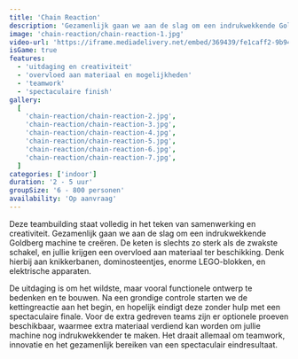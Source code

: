 ```yaml
---
title: 'Chain Reaction'
description: 'Gezamenlijk gaan we aan de slag om een indrukwekkende Goldberg machine te creëren'
image: 'chain-reaction/chain-reaction-1.jpg'
video-url: 'https://iframe.mediadelivery.net/embed/369439/fe1caff2-9b94-450f-839b-22ab3de3ae95'
isGame: true
features:
  - 'uitdaging en creativiteit'
  - 'overvloed aan materiaal en mogelijkheden'
  - 'teamwork'
  - 'spectaculaire finish'
gallery:
  [
    'chain-reaction/chain-reaction-2.jpg',
    'chain-reaction/chain-reaction-3.jpg',
    'chain-reaction/chain-reaction-4.jpg',
    'chain-reaction/chain-reaction-5.jpg',
    'chain-reaction/chain-reaction-6.jpg',
    'chain-reaction/chain-reaction-7.jpg',
  ]
categories: ['indoor']
duration: '2 - 5 uur'
groupSize: '6 - 800 personen'
availability: 'Op aanvraag'
---
```


Deze teambuilding staat volledig in het teken van samenwerking en creativiteit. Gezamenlijk gaan we aan de slag om een indrukwekkende Goldberg machine te creëren. De keten is slechts zo sterk als de zwakste schakel, en jullie krijgen een overvloed aan materiaal ter beschikking. Denk hierbij aan knikkerbanen, dominosteentjes, enorme LEGO-blokken, en elektrische apparaten.

De uitdaging is om het wildste, maar vooral functionele ontwerp te bedenken en te bouwen. Na een grondige controle starten we de kettingreactie aan het begin, en hopelijk eindigt deze zonder hulp met een spectaculaire finale. Voor de extra gedreven teams zijn er optionele proeven beschikbaar, waarmee extra materiaal verdiend kan worden om jullie machine nog indrukwekkender te maken. Het draait allemaal om teamwork, innovatie en het gezamenlijk bereiken van een spectaculair eindresultaat.
